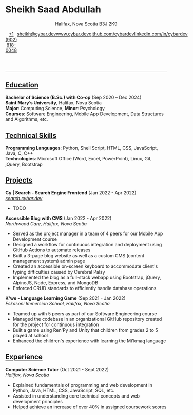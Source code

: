 # Sheikh Saad Abdullah

<header>
  <p>Halifax, Nova Scotia B3J 2K9</p>
  <section style="display: flex; justify-content: space-around; margin-top: 1.1em;">
    <a href="tel:+19028180048">+1 (902) 818-0048</a>
    <a href="mailto:sheikh@cybar.dev">sheikh@cybar.dev</a>
    <a href="https://www.cybar.dev">www.cybar.dev</a>
    <a href="https://github.com/cybardev">github.com/cybardev</a>
    <a href="https://www.linkedin.com/in/cybardev">linkedin.com/in/cybardev</a>
  </section>
</header>

---

## <u>Education</u>

**Bachelor of Science (B.Sc.) with Co-op** (Sep 2020 – Dec 2024)  
**Saint Mary’s University**, Halifax, Nova Scotia  
**Major**: Computing Science, **Minor**: Psychology  
**Courses**: Software Engineering, Mobile App Development, Data Structures and Algorithms, etc.

## <u>Technical Skills</u>

**Programming Languages**: Python, Shell Script, HTML, CSS, JavaScript, Java, C, C++  
**Technologies**: Microsoft Office (Word, Excel, PowerPoint), Linux, Git, jQuery, Bootstrap

## <u>Projects</u>

**Cy | Search - Search Engine Frontend** (Jan 2022 - Apr 2022)  
_[search.cybar.dev](https://search.cybar.dev)_

- TODO

**Accessible Blog with CMS** (Jan 2022 - Apr 2022)  
_Northwood Care, Halifax, Nova Scotia_

- Served as the project manager in a team of 4 peers for our Mobile App Development course
- Designed a workflow for continuous integration and deployment using GitHub Actions to automate releases
- Built a 3-page blog website as well as a custom CMS (content management system) admin page
- Created an accessible on-screen keyboard to accommodate client's typing difficulties caused by Cerebral Palsy
- Implemented the blog as a full-stack webapp using Bootstrap, jQuery, AlpineJS, Node, Express, and MongoDB
- Enforced CRUD standards to efficiently handle database operations

**K'we - Language Learning Game** (Sep 2021 - Jan 2022)  
_Eskasoni Immersion School, Halifax, Nova Scotia_

- Teamed up with 5 peers as part of our Software Engineering course
- Managed the codebase in an organizational GitHub repository created for the project for continuous integration
- Built a game using Ren'Py and Unity that children from grades 2 to 5 played at school
- Enhanced the children's experience with learning the Mi'kmaq language

## <u>Experience</u>

**Computer Science Tutor** (Oct 2021 - Sept 2022)  
_Halifax, Nova Scotia_

- Explained fundamentals of programming and web development in Python, Java, HTML, CSS, JavaScript, SQL, etc.
- Assisted in understanding core technical concepts and web development principles
- Helped achieve an increase of over 40% in assigned coursework scores
